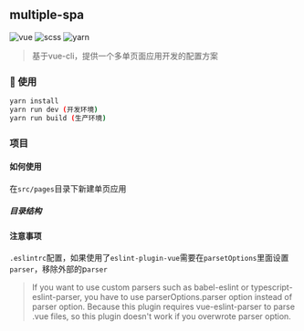 <!--
 * @Descripttion: 
 * @version: 
 * @Author: shelia
 * @Date: 2020-08-27 16:49:13
 * @LastEditors: shelia
 * @LastEditTime: 2020-08-28 18:19:10
-->
## multiple-spa
![vue](https://img.shields.io/badge/-vue-brightgreen)
![scss](https://img.shields.io/badge/-scss-brightgreen)
![yarn](https://img.shields.io/badge/-yarn-brightgreen)

> 基于vue-cli，提供一个多单页面应用开发的配置方案

### 🚀 使用
```bash
yarn install
yarn run dev (开发环境)
yarn run build (生产环境)
```

### 项目

#### 如何使用
在`src/pages`目录下新建单页应用

##### 目录结构


#### 注意事项
`.eslintrc`配置，如果使用了`eslint-plugin-vue`需要在`parsetOptions`里面设置`parser`，移除外部的p`arser`
> If you want to use custom parsers such as babel-eslint or typescript-eslint-parser, you have to use parserOptions.parser option instead of parser option. Because this plugin requires vue-eslint-parser to parse .vue files, so this plugin doesn't work if you overwrote parser option.


